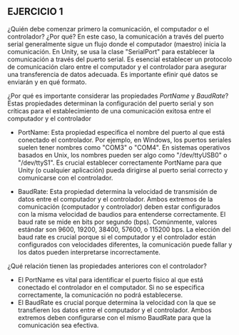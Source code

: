 ## EJERCICIO 1
¿Quién debe comenzar primero la comunicación, el computador o el controlador? ¿Por qué?
En este caso, la comunicación a través del puerto serial generalmente sigue un flujo donde el computador (maestro) inicia la comunicación.
En Unity, se usa la clase "SerialPort" para establecer la comunicación a través del puerto serial.
Es esencial establecer un protocolo de comunicación claro entre el computador y el controlador para asegurar una transferencia de datos adecuada.
Es importante efinir qué datos se enviarán y en qué formato.

¿Por qué es importante considerar las propiedades *PortName* y *BaudRate*?
Estas propiedades determinan la configuración del puerto serial y son críticas para el establecimiento de una comunicación exitosa entre el computador y el controlador

* PortName:
Esta propiedad especifica el nombre del puerto al que está conectado el controlador.
Por ejemplo, en Windows, los puertos seriales suelen tener nombres como "COM3" o "COM4".
En sistemas operativos basados en Unix, los nombres pueden ser algo como "/dev/ttyUSB0" o "/dev/ttyS1".
Es crucial establecer correctamente PortName para que Unity (o cualquier aplicación) pueda dirigirse al
puerto serial correcto y comunicarse con el controlador.

* BaudRate:
Esta propiedad determina la velocidad de transmisión de datos entre el computador y el controlador. 
Ambos extremos de la comunicación (computador y controlador) deben estar configurados con la misma velocidad de baudios para entenderse correctamente.
El baud rate se mide en bits por segundo (bps). Comúnmente, valores estándar son 9600, 19200, 38400, 57600, o 115200 bps.
La elección del baud rate es crucial porque si el computador y el controlador están configurados con velocidades diferentes, 
la comunicación puede fallar y los datos pueden interpretarse incorrectamente.

 ¿Qué relación tienen las propiedades anteriores con el controlador?
* El PortName es vital para identificar el puerto físico al que está conectado el controlador en el computador.
Si no se especifica correctamente, la comunicación no podrá establecerse.
* El BaudRate es crucial porque determina la velocidad con la que se transfieren los datos entre el computador y el controlador. 
Ambos extremos deben configurarse con el mismo BaudRate para que la comunicación sea efectiva.
